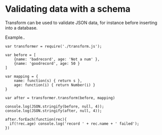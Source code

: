 Validating data with a schema
=========
Transform can be used to validate JSON data, for instance before inserting into a database.
    
Example..
````
var transformer = require('./transform.js');

var before = [
    {name: 'badrecord', age: 'Not a num' },
    {name: 'goodrecord', age: 50 }
]

var mapping = {
	name: function(s) { return s },
    age: function(i) { return Number(i) }
}

var after = transformer.transform(before, mapping)

console.log(JSON.stringify(before, null, 4));
console.log(JSON.stringify(after, null, 4));

after.forEach(function(rec){
  if(!rec.age) console.log('record ' + rec.name + ' failed');
})
````
